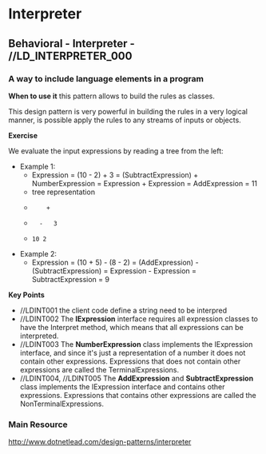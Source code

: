 # Interpreter
## Behavioral - Interpreter -  //LD_INTERPRETER_000
### A way to include language elements in a program

**When to use it**
this pattern allows to build the rules as classes.

This design pattern is very powerful in building the rules in a very logical manner, is possible apply the rules to any streams of inputs or objects.

**Exercise**

We evaluate the input expressions by reading a tree from the left:
- Example 1:
  - Expression = (10 - 2) + 3 = (SubtractExpression) + NumberExpression = Expression + Expression = AddExpression = 11
  - tree representation
  -         +
  -       -   3
  -     10 2

- Example 2:
  - Expression = (10 + 5) - (8 - 2) = (AddExpression) - (SubtractExpression) = Expression - Expression = SubtractExpression = 9

**Key Points**
- //LDINT001 the client code define a string need to be interpred
- //LDINT002 The **IExpression** interface requires all expression classes to have the Interpret method, which means that all expressions can be interpreted.
- //LDINT003 The **NumberExpression** class implements the IExpression interface, and since it's just a representation of a number it does not contain other expressions. Expressions that does not contain other expressions are called the TerminalExpressions. 
- //LDINT004, //LDINT005 The **AddExpression** and **SubtractExpression** class implements the IExpression interface and contains other expressions. Expressions that contains other expressions are called the NonTerminalExpressions. 

### Main Resource
http://www.dotnetlead.com/design-patterns/interpreter













